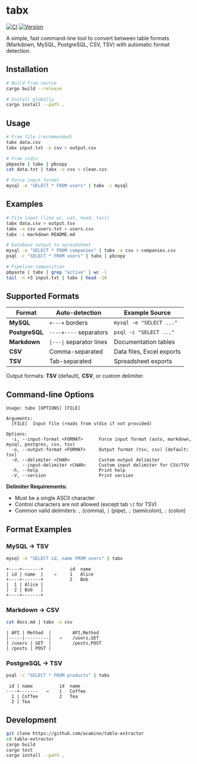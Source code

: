 # tabx

[![CI](https://github.com/acamino/table-extractor/actions/workflows/ci.yml/badge.svg)](https://github.com/acamino/table-extractor/actions)
[![Version](https://img.shields.io/crates/v/table-extractor.svg)](https://crates.io/crates/table-extractor)

A simple, fast command-line tool to convert between table formats (Markdown, MySQL, PostgreSQL, CSV, TSV) with automatic format detection.

## Installation

```bash
# Build from source
cargo build --release

# Install globally  
cargo install --path .
```

## Usage

```bash
# From file (recommended)
tabx data.csv
tabx input.txt -o csv > output.csv

# From stdin
pbpaste | tabx | pbcopy
cat data.txt | tabx -o csv > clean.csv

# Force input format
mysql -e "SELECT * FROM users" | tabx -i mysql
```

## Examples

```bash
# File input (like wc, cat, head, tail)
tabx data.csv > output.tsv
tabx -o csv users.txt > users.csv
tabx -i markdown README.md

# Database output to spreadsheet
mysql -e "SELECT * FROM companies" | tabx -o csv > companies.csv
psql -c "SELECT * FROM users" | tabx | pbcopy

# Pipeline composition
pbpaste | tabx | grep "active" | wc -l
tail -n +3 input.txt | tabx | head -10
```

## Supported Formats

| Format         | Auto-detection            | Example Source            |
|----------------|---------------------------|---------------------------|
| **MySQL**      | `+---+` borders           | `mysql -e "SELECT ..."`   |
| **PostgreSQL** | `----+----` separators    | `psql -c "SELECT ..."`    |
| **Markdown**   | `\|---\|` separator lines | Documentation tables      |
| **CSV**        | Comma-separated           | Data files, Excel exports |
| **TSV**        | Tab-separated             | Spreadsheet exports       |

Output formats: **TSV** (default), **CSV**, or custom delimiter.

## Command-line Options

```
Usage: tabx [OPTIONS] [FILE]

Arguments:
  [FILE]  Input file (reads from stdin if not provided)

Options:
  -i, --input-format <FORMAT>      Force input format (auto, markdown, mysql, postgres, csv, tsv)
  -o, --output-format <FORMAT>     Output format (tsv, csv) [default: tsv]
  -d, --delimiter <CHAR>           Custom output delimiter
      --input-delimiter <CHAR>     Custom input delimiter for CSV/TSV
  -h, --help                       Print help
  -V, --version                    Print version
```

**Delimiter Requirements:**
- Must be a single ASCII character
- Control characters are not allowed (except tab `\t` for TSV)
- Common valid delimiters: `,` (comma), `|` (pipe), `;` (semicolon), `:` (colon)

## Format Examples

### MySQL → TSV
```bash
mysql -e "SELECT id, name FROM users" | tabx
```
```
+----+-------+          id	name
| id | name  |    →     1	Alice
+----+-------+          2	Bob
|  1 | Alice |
|  2 | Bob   |
+----+-------+
```

### Markdown → CSV
```bash
cat docs.md | tabx -o csv
```
```
| API | Method  |        API,Method
|-----|---------|   →    /users,GET
| /users | GET  |        /posts,POST
| /posts | POST |
```

### PostgreSQL → TSV
```bash
psql -c "SELECT * FROM products" | tabx
```
```
 id | name          id	name
----+-------   →    1	Coffee
  1 | Coffee        2	Tea
  2 | Tea
```

## Development

```bash
git clone https://github.com/acamino/table-extractor
cd table-extractor
cargo build
cargo test
cargo install --path .
```
